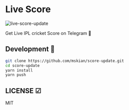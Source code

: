 # Live Score

![live-score-update](https://github.com/mskian/score-update/workflows/live-score-update/badge.svg?branch=master)  

Get Live IPL cricket Score on Telegram 🔔

## Development 🔔

```sh
git clone https://github.com/mskian/score-update.git
cd score-update
yarn install
yarn push
```

## LICENSE ☑

MIT
